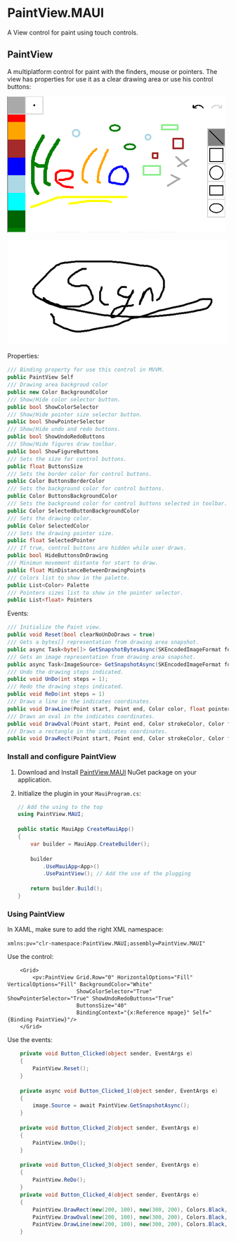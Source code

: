 
# PaintView.MAUI

A View control for paint using touch controls.

## PaintView

A multiplatform control for paint with the finders, mouse or pointers. The view has properties for use it as a clear drawing area or use his control buttons:


![View with control buttons](https://github.com/hjam40/PaintView.MAUI/blob/master/PaintView.MAUI.Test/Screenshots/paintview.png)

![View without control buttons](https://github.com/hjam40/PaintView.MAUI/blob/master/PaintView.MAUI.Test/Screenshots/paintview2.png)

Properties:

 ```csharp
/// Binding property for use this control in MVVM.
public PaintView Self
/// Drawing area backgroud color
public new Color BackgroundColor
/// Show/Hide color selector button.
public bool ShowColorSelector
/// Show/Hide pointer size selector button.
public bool ShowPointerSelector
/// Show/Hide undo and redo buttons.
public bool ShowUndoRedoButtons
/// Show/Hide figures draw toolbar.
public bool ShowFigureButtons
/// Sets the size for control buttons.
public float ButtonsSize
/// Sets the border color for control buttons.
public Color ButtonsBorderColor
/// Sets the background color for control buttons.
public Color ButtonsBackgroundColor
/// Sets the background color for control buttons selected in toolbar.
public Color SelectedButtonBackgroundColor
/// Sets the drawing color.
public Color SelectedColor
/// Sets the drawing pointer size.
public float SelectedPointer
/// If true, control buttons are hidden while user draws.
public bool HideButtonsOnDrawing
/// Minimun movement distante for start to draw.
public float MinDistanceBetweenDrawingPoints
/// Colors list to show in the palette.
public List<Color> Palette
/// Pointers sizes list to show in the pointer selector.
public List<float> Pointers
 ```

Events:
 ```csharp
 /// Initialize the Paint view.
 public void Reset(bool clearNoUnDoDraws = true)
 /// Gets a bytes[] representation from drawing area snapshot.
 public async Task<byte[]> GetSnapshotBytesAsync(SKEncodedImageFormat format = SKEncodedImageFormat.Png, int quality = 100)
 /// Gets an image representation from drawing area snapshot.
 public async Task<ImageSource> GetSnapshotAsync(SKEncodedImageFormat format = SKEncodedImageFormat.Png, int quality = 100)
 /// Undo the drawing steps indicated.
 public void UnDo(int steps = 1);
 /// Redo the drawing steps indicated.
 public void ReDo(int steps = 1)
 /// Draws a line in the indicates coordinates.
 public void DrawLine(Point start, Point end, Color color, float pointerSize, bool canBeUnDo = true)
 /// Draws an oval in the indicates coordinates.
 public void DrawOval(Point start, Point end, Color strokeColor, Color fillColor, float pointerSize, bool canBeUnDo = true)
 /// Draws a rectangle in the indicates coordinates.
public void DrawRect(Point start, Point end, Color strokeColor, Color fillColor, float pointerSize, bool canBeUnDo = true)
 ```

### Install and configure PaintView

1. Download and Install [PaintView.MAUI](https://www.nuget.org/packages/PaintView.MAUI) NuGet package on your application.

1. Initialize the plugin in your `MauiProgram.cs`:

    ```csharp
    // Add the using to the top
    using PaintView.MAUI;
    
    public static MauiApp CreateMauiApp()
    {
    	var builder = MauiApp.CreateBuilder();
    
    	builder
    		.UseMauiApp<App>()
    		.UsePaintView(); // Add the use of the plugging
    
    	return builder.Build();
    }
    ```

### Using PaintView

In XAML, make sure to add the right XML namespace:

`xmlns:pv="clr-namespace:PaintView.MAUI;assembly=PaintView.MAUI"`

Use the control:
```xaml
    <Grid>
        <pv:PaintView Grid.Row="0" HorizontalOptions="Fill" VerticalOptions="Fill" BackgroundColor="White"
                      ShowColorSelector="True" ShowPointerSelector="True" ShowUndoRedoButtons="True"
                      ButtonsSize="40"
                      BindingContext="{x:Reference mpage}" Self="{Binding PaintView}"/>
    </Grid>
```

Use the events:
```csharp
    private void Button_Clicked(object sender, EventArgs e)
    {
        PaintView.Reset();
    }

    private async void Button_Clicked_1(object sender, EventArgs e)
    {
        image.Source = await PaintView.GetSnapshotAsync();
    }

    private void Button_Clicked_2(object sender, EventArgs e)
    {
        PaintView.UnDo();
    }

    private void Button_Clicked_3(object sender, EventArgs e)
    {
        PaintView.ReDo();
    }
    private void Button_Clicked_4(object sender, EventArgs e)
    {
        PaintView.DrawRect(new(200, 100), new(300, 200), Colors.Black, Colors.Cyan, 2);
        PaintView.DrawOval(new(200, 100), new(300, 200), Colors.Black, Colors.Cyan, 2, false);
        PaintView.DrawLine(new(200, 100), new(300, 200), Colors.Black, 2);
    }
```
